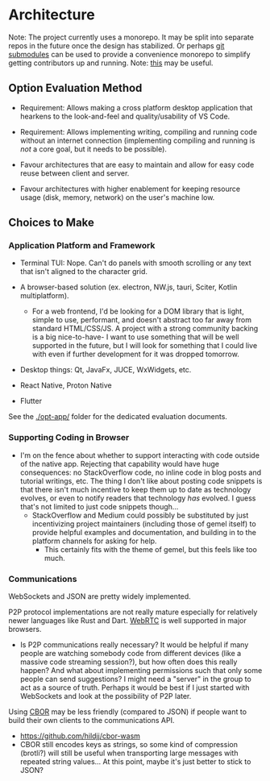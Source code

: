 # Architecture

Note: The project currently uses a monorepo. It may be split into separate repos in the future once the design has stabilized. Or perhaps [git submodules](https://git-scm.com/book/en/v2/Git-Tools-Submodules) can be used to provide a convenience monorepo to simplify getting contributors up and running. Note: [this](https://github.com/google/mono_repo.dart) may be useful.

## Option Evaluation Method

- Requirement: Allows making a cross platform desktop application that hearkens to the look-and-feel and quality/usability of VS Code.

- Requirement: Allows implementing writing, compiling and running code without an internet connection (implementing compiling and running is _not_ a core goal, but it needs to be possible).

- Favour architectures that are easy to maintain and allow for easy code reuse between client and server.

- Favour architectures with higher enablement for keeping resource usage (disk, memory, network) on the user's machine low.

## Choices to Make

### Application Platform and Framework

- Terminal TUI: Nope. Can't do panels with smooth scrolling or any text that isn't aligned to the character grid.

- A browser-based solution (ex. electron, NW.js, tauri, Sciter, Kotlin multiplatform).
  - For a web frontend, I'd be looking for a DOM library that is light, simple to use, performant, and doesn't abstract too far away from standard HTML/CSS/JS. A project with a strong community backing is a big nice-to-have- I want to use something that will be well supported in the future, but I will look for something that I could live with even if further development for it was dropped tomorrow.

- Desktop things: Qt, JavaFx, JUCE, WxWidgets, etc.

- React Native, Proton Native

- Flutter

See the [./opt-app/](./opt-app/) folder for the dedicated evaluation documents.

### Supporting Coding in Browser

- I'm on the fence about whether to support interacting with code outside of the native app. Rejecting that capability would have huge consequences: no StackOverflow code, no inline code in blog posts and tutorial writings, etc. The thing I don't like about posting code snippets is that there isn't much incentive to keep them up to date as technology evolves, or even to notify readers that technology _has_ evolved. I guess that's not limited to just code snippets though...
  - StackOverflow and Medium could possibly be substituted by just incentivizing project maintainers (including those of gemel itself) to provide helpful examples and documentation, and building in to the platform channels for asking for help.
    - This certainly fits with the theme of gemel, but this feels like too much.

### Communications

WebSockets and JSON are pretty widely implemented.

P2P protocol implementations are not really mature especially for relatively newer languages like Rust and Dart. [WebRTC](https://webrtcforthecurious.com/docs/01-what-why-and-how/) is well supported in major browsers.

- Is P2P communications really necessary? It would be helpful if many people are watching somebody code from different devices (like a massive code streaming session?), but how often does this really happen? And what about implementing permissions such that only some people can send suggestions? I might need a "server" in the group to act as a source of truth. Perhaps it would be best if I just started with WebSockets and look at the possibility of P2P later.

Using [CBOR](https://cbor.io/spec.html) may be less friendly (compared to JSON) if people want to build their own clients to the communications API.

- https://github.com/hildjj/cbor-wasm
- CBOR still encodes keys as strings, so some kind of compression (brotli?) will still be useful when transporting large messages with repeated string values... At this point, maybe it's just better to stick to JSON?
